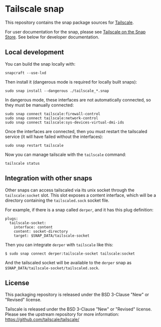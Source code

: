 # Tailscale snap

This repository contains the snap package sources for [Tailscale](https://github.com/tailscale/tailscale).

For user documentation for the snap, please see [Tailscale on the Snap Store](https://snapcraft.io/tailscale).
See below for developer documentation.

## Local development

You can build the snap locally with:

```
snapcraft --use-lxd
```

Then install it (dangerous mode is required for locally built snaps):

```
sudo snap install --dangerous ./tailscale_*.snap
```

In dangerous mode, these interfaces are not automatically connected,
so they must be manually connected:

```
sudo snap connect tailscale:firewall-control
sudo snap connect tailscale:network-control
sudo snap connect tailscale:sys-devices-virtual-dmi-ids
```

Once the interfaces are connected,
then you must restart the tailscaled service
(it will have failed without the interfaces):

```
sudo snap restart tailscale
```

Now you can manage tailscale with the `tailscale` command:

```
tailscale status
```

## Integration with other snaps

Other snaps can access tailscaled via its unix socket through the `tailscale:socket` slot.
This slot exposes a content interface, which will be a directory containing the `tailscaled.sock` socket file.

For example, if there is a snap called `derper`,
and it has this plug definition:

```
plugs:
  tailscale-socket:
    interface: content
    content: socket-directory
    target: $SNAP_DATA/tailscale-socket
```

Then you can integrate `derper` with `tailscale` like this:

```
$ sudo snap connect derper:tailscale-socket tailscale:socket
```

And the tailscaled socket will be available to the `derper` snap
as `$SNAP_DATA/tailscale-socket/tailscaled.sock`.

## License

This packaging repository is released under the BSD 3-Clause "New" or "Revised" license.

Tailscale is released under the BSD 3-Clause "New" or "Revised" license.
Please see the upstream repository for more information: https://github.com/tailscale/tailscale/
